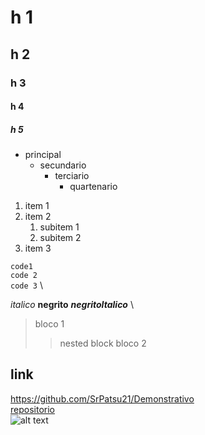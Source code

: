 # h 1

## h 2

### h 3

#### h 4

##### h 5

- principal
  - secundario
    - terciario
      - quartenario

1. item 1
2. item 2
    1. subitem 1
    2. subitem 2
3. item 3

`code1` \
``code 2`` \
```code 3``` \

_italico_ __negrito__ ___negritoItalico___ \

> bloco 1
>> nested block
> bloco 2

## link

<https://github.com/SrPatsu21/Demonstrativo> \
[repositorio](https://github.com/SrPatsu21/Demonstrativo) \
![alt text](image.png)
